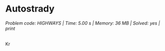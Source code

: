 # Autostrady
###### Problem code: HIGHWAYS \| Time: 5.00 s \| Memory: 36 MB \| Solved: yes \| print

Kr
